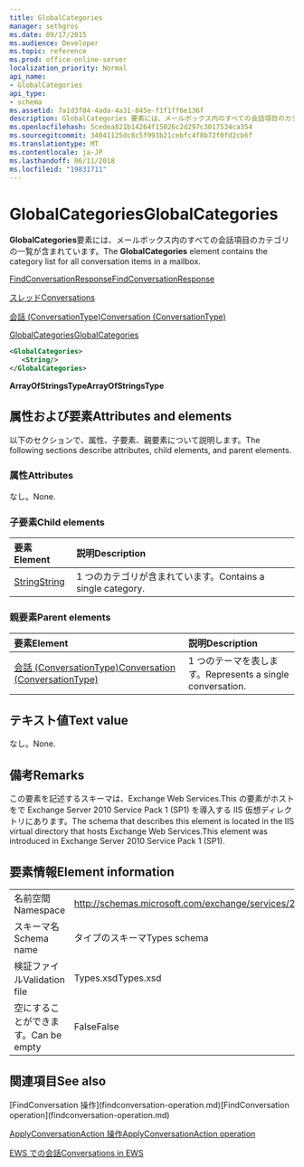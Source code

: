 ```yaml
---
title: GlobalCategories
manager: sethgros
ms.date: 09/17/2015
ms.audience: Developer
ms.topic: reference
ms.prod: office-online-server
localization_priority: Normal
api_name:
- GlobalCategories
api_type:
- schema
ms.assetid: 7a1d3f04-4ada-4a31-845e-f1f1ff6e136f
description: GlobalCategories 要素には、メールボックス内のすべての会話項目のカテゴリの一覧が含まれています。
ms.openlocfilehash: 5cedea821b14264f15026c2d297c3017534ca354
ms.sourcegitcommit: 34041125dc8c5f993b21cebfc4f8b72f0fd2cb6f
ms.translationtype: MT
ms.contentlocale: ja-JP
ms.lasthandoff: 06/11/2018
ms.locfileid: "19831711"
---
```

# <a name="globalcategories"></a><span data-ttu-id="82a12-103">GlobalCategories</span><span class="sxs-lookup"><span data-stu-id="82a12-103">GlobalCategories</span></span>

<span data-ttu-id="82a12-104">**GlobalCategories**要素には、メールボックス内のすべての会話項目のカテゴリの一覧が含まれています。</span><span class="sxs-lookup"><span data-stu-id="82a12-104">The **GlobalCategories** element contains the category list for all conversation items in a mailbox.</span></span> 
  
[<span data-ttu-id="82a12-105">FindConversationResponse</span><span class="sxs-lookup"><span data-stu-id="82a12-105">FindConversationResponse</span></span>](findconversationresponse.md)
  
[<span data-ttu-id="82a12-106">スレッド</span><span class="sxs-lookup"><span data-stu-id="82a12-106">Conversations</span></span>](conversations-ex15websvcsotherref.md)
  
[<span data-ttu-id="82a12-107">会話 (ConversationType)</span><span class="sxs-lookup"><span data-stu-id="82a12-107">Conversation (ConversationType)</span></span>](conversation-conversationtype.md)
  
[<span data-ttu-id="82a12-108">GlobalCategories</span><span class="sxs-lookup"><span data-stu-id="82a12-108">GlobalCategories</span></span>](globalcategories.md)
  
```XML
<GlobalCategories>
   <String/>
</GlobalCategories>
```

 <span data-ttu-id="82a12-109">**ArrayOfStringsType**</span><span class="sxs-lookup"><span data-stu-id="82a12-109">**ArrayOfStringsType**</span></span>
## <a name="attributes-and-elements"></a><span data-ttu-id="82a12-110">属性および要素</span><span class="sxs-lookup"><span data-stu-id="82a12-110">Attributes and elements</span></span>

<span data-ttu-id="82a12-111">以下のセクションで、属性、子要素、親要素について説明します。</span><span class="sxs-lookup"><span data-stu-id="82a12-111">The following sections describe attributes, child elements, and parent elements.</span></span>
  
### <a name="attributes"></a><span data-ttu-id="82a12-112">属性</span><span class="sxs-lookup"><span data-stu-id="82a12-112">Attributes</span></span>

<span data-ttu-id="82a12-113">なし。</span><span class="sxs-lookup"><span data-stu-id="82a12-113">None.</span></span>
  
### <a name="child-elements"></a><span data-ttu-id="82a12-114">子要素</span><span class="sxs-lookup"><span data-stu-id="82a12-114">Child elements</span></span>

|<span data-ttu-id="82a12-115">**要素**</span><span class="sxs-lookup"><span data-stu-id="82a12-115">**Element**</span></span>|<span data-ttu-id="82a12-116">**説明**</span><span class="sxs-lookup"><span data-stu-id="82a12-116">**Description**</span></span>|
|:-----|:-----|
|[<span data-ttu-id="82a12-117">String</span><span class="sxs-lookup"><span data-stu-id="82a12-117">String</span></span>](string.md) <br/> |<span data-ttu-id="82a12-118">1 つのカテゴリが含まれています。</span><span class="sxs-lookup"><span data-stu-id="82a12-118">Contains a single category.</span></span>  <br/> |
   
### <a name="parent-elements"></a><span data-ttu-id="82a12-119">親要素</span><span class="sxs-lookup"><span data-stu-id="82a12-119">Parent elements</span></span>

|<span data-ttu-id="82a12-120">**要素**</span><span class="sxs-lookup"><span data-stu-id="82a12-120">**Element**</span></span>|<span data-ttu-id="82a12-121">**説明**</span><span class="sxs-lookup"><span data-stu-id="82a12-121">**Description**</span></span>|
|:-----|:-----|
|[<span data-ttu-id="82a12-122">会話 (ConversationType)</span><span class="sxs-lookup"><span data-stu-id="82a12-122">Conversation (ConversationType)</span></span>](conversation-conversationtype.md) <br/> |<span data-ttu-id="82a12-123">1 つのテーマを表します。</span><span class="sxs-lookup"><span data-stu-id="82a12-123">Represents a single conversation.</span></span>  <br/> |
   
## <a name="text-value"></a><span data-ttu-id="82a12-124">テキスト値</span><span class="sxs-lookup"><span data-stu-id="82a12-124">Text value</span></span>

<span data-ttu-id="82a12-125">なし。</span><span class="sxs-lookup"><span data-stu-id="82a12-125">None.</span></span>
  
## <a name="remarks"></a><span data-ttu-id="82a12-126">備考</span><span class="sxs-lookup"><span data-stu-id="82a12-126">Remarks</span></span>

<span data-ttu-id="82a12-127">この要素を記述するスキーマは、Exchange Web Services.This の要素がホストをで Exchange Server 2010 Service Pack 1 (SP1) を導入する IIS 仮想ディレクトリにあります。</span><span class="sxs-lookup"><span data-stu-id="82a12-127">The schema that describes this element is located in the IIS virtual directory that hosts Exchange Web Services.This element was introduced in Exchange Server 2010 Service Pack 1 (SP1).</span></span>
  
## <a name="element-information"></a><span data-ttu-id="82a12-128">要素情報</span><span class="sxs-lookup"><span data-stu-id="82a12-128">Element information</span></span>

|||
|:-----|:-----|
|<span data-ttu-id="82a12-129">名前空間</span><span class="sxs-lookup"><span data-stu-id="82a12-129">Namespace</span></span>  <br/> |http://schemas.microsoft.com/exchange/services/2006/types  <br/> |
|<span data-ttu-id="82a12-130">スキーマ名</span><span class="sxs-lookup"><span data-stu-id="82a12-130">Schema name</span></span>  <br/> |<span data-ttu-id="82a12-131">タイプのスキーマ</span><span class="sxs-lookup"><span data-stu-id="82a12-131">Types schema</span></span>  <br/> |
|<span data-ttu-id="82a12-132">検証ファイル</span><span class="sxs-lookup"><span data-stu-id="82a12-132">Validation file</span></span>  <br/> |<span data-ttu-id="82a12-133">Types.xsd</span><span class="sxs-lookup"><span data-stu-id="82a12-133">Types.xsd</span></span>  <br/> |
|<span data-ttu-id="82a12-134">空にすることができます。</span><span class="sxs-lookup"><span data-stu-id="82a12-134">Can be empty</span></span>  <br/> |<span data-ttu-id="82a12-135">False</span><span class="sxs-lookup"><span data-stu-id="82a12-135">False</span></span>  <br/> |
   
## <a name="see-also"></a><span data-ttu-id="82a12-136">関連項目</span><span class="sxs-lookup"><span data-stu-id="82a12-136">See also</span></span>



<span data-ttu-id="82a12-137">
  [FindConversation 操作](findconversation-operation.md)</span><span class="sxs-lookup"><span data-stu-id="82a12-137">[FindConversation operation](findconversation-operation.md)</span></span>
  
[<span data-ttu-id="82a12-138">ApplyConversationAction 操作</span><span class="sxs-lookup"><span data-stu-id="82a12-138">ApplyConversationAction operation</span></span>](applyconversationaction-operation.md)


[<span data-ttu-id="82a12-139">EWS での会話</span><span class="sxs-lookup"><span data-stu-id="82a12-139">Conversations in EWS</span></span>](http://msdn.microsoft.com/library/91e64629-db6c-4c94-9dcb-d386232e8467%28Office.15%29.aspx)


